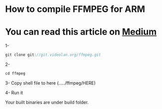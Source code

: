 # How to compile FFMPEG for ARM

# You can read this article on [Medium](https://medium.com/@drjacky/how-to-compile-ffmpeg-for-arm-af6e930e1ab2)

1-
```javascript
git clone git://git.videolan.org/ffmpeg.git
```

2-
```javascript
cd ffmpeg
```

3- Copy shell file to here (...../ffmpeg/HERE)

4- Run it

Your built binaries are under build folder.
